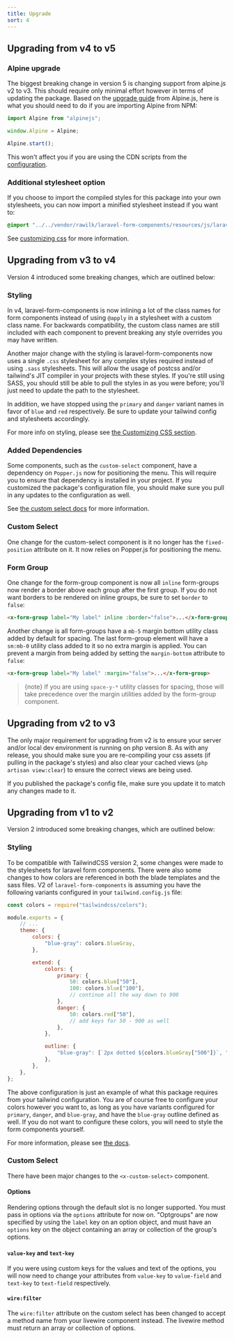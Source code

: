 ```yaml
---
title: Upgrade
sort: 4
---
```


## Upgrading from v4 to v5

### Alpine upgrade

The biggest breaking change in version 5 is changing support from alpine.js v2 to v3. This should require only minimal effort however in terms of updating the package.
Based on the [upgrade guide](https://alpinejs.dev/upgrade-guide) from Alpine.js, here is what you should need to do if you are importing Alpine from NPM:

```js
import Alpine from "alpinejs";

window.Alpine = Alpine;

Alpine.start();
```

This won't affect you if you are using the CDN scripts from the [configuration](https://github.com/rawilk/laravel-form-components/blob/{branch}/config/form-components.php).

### Additional stylesheet option

If you choose to import the compiled styles for this package into your own stylesheets, you can now import a minified stylesheet instead if you want to:

```css
@import "../../vendor/rawilk/laravel-form-components/resources/js/laravel-form-components-styles/dist/styles.min.css";
```

See [customizing css](/docs/laravel-form-components/{version}/advanced-usage/customizing-css#user-content-option-2-override-only-portions-in-your-css) for more information.

## Upgrading from v3 to v4

Version 4 introduced some breaking changes, which are outlined below:

### Styling

In v4, laravel-form-components is now inlining a lot of the class names for form components instead of using `@apply` in a stylesheet with a custom class name. For backwards compatibility, the custom class names are still included with each component to prevent breaking any style overrides you may have written.

Another major change with the styling is laravel-form-components now uses a single `.css` stylesheet for any complex styles required instead of using `.sass` stylesheets. This will allow the usage of postcss and/or tailwind's JIT compiler in your projects with these styles. If you're still using SASS, you should still be able to pull the styles in as you were before; you'll just need to update the path to the stylesheet.

In addition, we have stopped using the `primary` and `danger` variant names in favor of `blue` and `red` respectively. Be sure to update your tailwind config and stylesheets accordingly.

For more info on styling, please see [the Customizing CSS section](/docs/laravel-form-components/{version}/advanced-usage/customizing-css).

### Added Dependencies

Some components, such as the `custom-select` component, have a dependency on `Popper.js` now for positioning the menu. This will require you to ensure that dependency is installed in your project. If you customized the package's configuration file, you should make sure you pull in any updates to the configuration as well.

See [the custom select docs](/docs/laravel-form-components/{version}/selects/custom-select#user-content-installation) for more information.

### Custom Select

One change for the custom-select component is it no longer has the `fixed-position` attribute on it. It now relies on Popper.js for positioning the menu.

### Form Group

One change for the form-group component is now all `inline` form-groups now render a border above each group after the first group. If you do not want borders to be rendered on inline groups, be sure to set `border` to `false`:

```html
<x-form-group label="My label" inline :border="false">...</x-form-group>
```

Another change is all form-groups have a `mb-5` margin bottom utility class added by default for spacing. The last form-group element will have a `sm:mb-0` utility class added to it so no extra margin is applied. You can prevent a margin from being added by setting the `margin-bottom` attribute to `false`:

```html
<x-form-group label="My label" :margin="false">...</x-form-group>
```

> {note} If you are using `space-y-*` utility classes for spacing, those will take precedence over the margin utilities added by the form-group component.

## Upgrading from v2 to v3

The only major requirement for upgrading from v2 is to ensure your server and/or local dev environment is running on php version 8. As with any release,
you should make sure you are re-compiling your css assets (if pulling in the package's styles) and also clear your cached views (`php artisan view:clear`)
to ensure the correct views are being used.

If you published the package's config file, make sure you update it to match any changes made to it.

## Upgrading from v1 to v2

Version 2 introduced some breaking changes, which are outlined below:

### Styling

To be compatible with TailwindCSS version 2, some changes were made to the stylesheets for laravel form components. There
were also some changes to how colors are referenced in both the blade templates and the sass files. V2 of `laravel-form-components`
is assuming you have the following variants configured in your `tailwind.config.js` file:

```js
const colors = require("tailwindcss/colors");

module.exports = {
    // ...
    theme: {
        colors: {
            "blue-gray": colors.blueGray,
        },

        extend: {
            colors: {
                primary: {
                    50: colors.blue["50"],
                    100: colors.blue["100"],
                    // continue all the way down to 900
                },
                danger: {
                    50: colors.red["50"],
                    // add keys for 50 - 900 as well
                },
            },

            outline: {
                "blue-gray": [`2px dotted ${colors.blueGray["500"]}`, "2px"],
            },
        },
    },
};
```

The above configuration is just an example of what this package requires from your tailwind configuration. You are of course free to configure
your colors however you want to, as long as you have variants configured for `primary`, `danger`, and `blue-gray`, and have the `blue-gray` outline
defined as well. If you do not want to configure these colors, you will need to style the form components yourself.

For more information, please see [the docs](https://tailwindcss.com/docs/customizing-colors).

### Custom Select

There have been major changes to the `<x-custom-select>` component.

#### Options

Rendering options through the default slot is no longer supported. You must pass in options via the `options` attribute for now on. "Optgroups" are now
specified by using the `label` key on an option object, and must have an `options` key on the object containing an array or collection of the group's options.

#### `value-key` and `text-key`

If you were using custom keys for the values and text of the options, you will now need to change your attributes from `value-key` to `value-field` and
`text-key` to `text-field` respectively.

#### `wire:filter`

The `wire:filter` attribute on the custom select has been changed to accept a method name from your livewire component instead. The livewire method
must return an array or collection of options.
